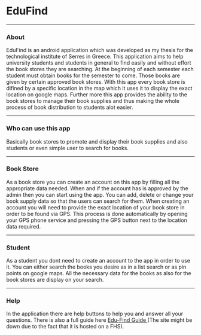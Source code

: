 <h1> EduFind </h1>
<hr>
<h3> About </h3>
  EduFind is an android application which was developed as my thesis for the technological institute of Serres in Greece. 
  This application aims to help university students and students in general to find easily and without effort the book stores they are searching.
  At the beginning of each semester each student must obtain books for the semester to come. Those books are given by certain approved book stores.
  With this app every book store is difined by a specific location in the map which it uses it to display the exact location on google maps.
  Further more this app provides the ability to the book stores to manage their book supplies and thus making the whole process of book distribution to students alot easier. 
<hr>  
<h3> Who can use this app </h3>
  Basically book stores to promote and display their book supplies and also students or even simple user to search for books. 
<hr>  
<h3> Book Store </h3>
  As a book store you can create an account on this app by filling all the appropriate data needed. When and if the account has is approved
  by the admin then you can start using the app. You can add, delete or change your book supply data so that the users can search for them.
  When creating an account you will need to provide the exact location of your book store in order to be found via GPS. This process is 
  done automatically by opening your GPS phone service and pressing the GPS button next to the location data required.
<hr>  
<h3> Student </h3>
  As a student you dont need to create an account to the app in order to use it. You can either search the books you desire as in a list search
  or as pin points on google maps. All the necessary data for the books as also for the book stores are display on your search.
<hr>
<h3> Help </h3>
  In the application there are help buttons to help you and answer all your questions. There is also a full guide here 
  <a href="http://edufind.hol.es/"> Edu-Find Guide </a> (The site might be down due to the fact that it is hosted on a FHS).
